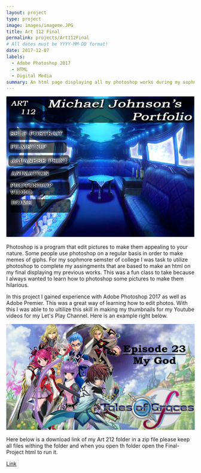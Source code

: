 ```yaml
---
layout: project
type: project
image: images/imageme.JPG
title: Art 112 Final
permalink: projects/Art112Final
# All dates must be YYYY-MM-DD format!
date: 2017-12-07
labels:
  - Adobe Photoshop 2017
  - HTML
  - Digital Media
summary: An html page displaying all my photoshop works during my sophmore sememster taking Art 212.
---
```


<img class="ui medium right floated rounded image" src="../images/artfinal.JPG">

Photoshop is a program that edit pictures to make them appealing to your nature. Some people use photoshop on a regular basis in order to make memes of giphs. For my sophmore semster of college I was task to utilize photoshop to complete my assingments that are based to make an html on my final displaying my previous works. This was a fun class to take because I always wanted to learn how to photoshop some pictures to make them hilarious. 



In this project I gained experience with Adobe Photoshop 2017 as well as Adobe Premier. This was a great way of learning how to edit photos. With this I was able to to ultilize this skill in making my thumbnails for my Youtube videos for my Let's Play Channel. Here is an example right below.   
 
<img class="ui huge centered image" src="../images/thumbnail.jpg">


Here below is a download link of my Art 212 folder in a zip file please keep all files withing the folder and when you open th folder open the Final-Project html to run it.

[Link](https://drive.google.com/file/d/12-3L_CZuE10hS-V_G36m2Vz3l5I72EWG/view?usp=sharing)
